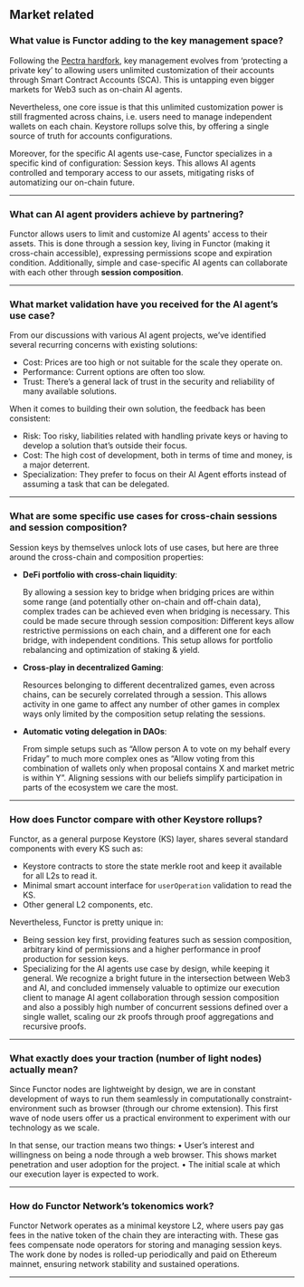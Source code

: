 ## **Market related**

### What value is Functor adding to the key management space?
    
Following the [Pectra hardfork](https://eip.tools/eip/7600), key management evolves from ‘protecting a private key’ to allowing users unlimited customization of their accounts through Smart Contract Accounts (SCA). This is untapping even bigger markets for Web3 such as on-chain AI agents. 

Nevertheless, one core issue is that this unlimited customization power is still fragmented across chains, i.e. users need to manage independent wallets on each chain. Keystore rollups solve this, by offering a single source of truth for accounts configurations. 

Moreover, for the specific AI agents use-case, Functor specializes in a specific kind of configuration: Session keys. This allows AI agents controlled and temporary access to our assets, mitigating risks of automatizing our on-chain future.

---

### What can AI agent providers achieve by partnering?
    
Functor allows users to limit and customize AI agents' access to their assets. This is done through a session key, living in Functor (making it cross-chain accessible), expressing permissions scope and expiration condition. Additionally, simple and case-specific AI agents can collaborate with each other through **session composition**.

---

### What market validation have you received for the AI agent’s use case?
    
From our discussions with various AI agent projects, we’ve identified several recurring concerns with existing solutions:

- Cost: Prices are too high or not suitable for the scale they operate on.
- Performance: Current options are often too slow.
- Trust: There’s a general lack of trust in the security and reliability of many available solutions.

When it comes to building their own solution, the feedback has been consistent:

- Risk: Too risky, liabilities related with handling private keys or having to develop a solution that’s outside their focus.
- Cost: The high cost of development, both in terms of time and money, is a major deterrent.
- Specialization: They prefer to focus on their AI Agent efforts instead of assuming a task that can be delegated.

---

### What are some specific use cases for cross-chain sessions and session composition?
    
Session keys by themselves unlock lots of use cases, but here are three around the cross-chain and composition properties:

- **DeFi portfolio with cross-chain liquidity**:
    
    By allowing a session key to bridge when bridging prices are within some range (and potentially other on-chain and off-chain data), complex trades can be achieved even when bridging is necessary. This could be made secure through session composition: Different keys allow restrictive permissions on each chain, and a different one for each bridge, with independent conditions. This setup allows for portfolio rebalancing and optimization of staking & yield.
    
- **Cross-play in decentralized Gaming**:
    
    Resources belonging to different decentralized games, even across chains, can be securely correlated through a session. This allows activity in one game to affect any number of other games in complex ways only limited by the composition setup relating the sessions. 
    
- **Automatic voting delegation in DAOs**:
    
    From simple setups such as “Allow person A to vote on my behalf every Friday” to much more complex ones as “Allow voting from this combination of wallets only when proposal contains X and market metric is within Y”. Aligning sessions with our beliefs simplify participation in parts of the ecosystem we care the most.

---

### How does Functor compare with other Keystore rollups?
    
Functor, as a general purpose Keystore (KS) layer, shares several standard components with every KS such as:
- Keystore contracts to store the state merkle root and keep it available for all L2s to read it.
- Minimal smart account interface for `userOperation` validation to read the KS.
- Other general L2 components, etc.

Nevertheless, Functor is pretty unique in:

- Being session key first, providing features such as session composition, arbitrary kind of permissions and a higher performance in proof production for session keys.
- Specializing for the AI agents use case by design, while keeping it general. We recognize a bright future in the intersection between Web3 and AI, and concluded immensely valuable to optimize our execution client to manage AI agent collaboration through session composition and also a possibly high number of concurrent sessions defined over a single wallet, scaling our zk proofs through proof aggregations and recursive proofs.

---

### What exactly does your traction (number of light nodes) actually mean?
    
Since Functor nodes are lightweight by design, we are in constant development of ways to run them seamlessly in computationally constraint-environment such as browser (through our chrome extension). This first wave of node users offer us a practical environment to experiment with our technology as we scale. 

In that sense, our traction means two things:
• User’s interest and willingness on being a node through a web browser. This shows market penetration and user adoption for the project.
• The initial scale at which our execution layer is expected to work.

---

### How do Functor Network’s tokenomics work?
    
Functor Network operates as a minimal keystore L2, where users pay gas fees in the native token of the chain they are interacting with. These gas fees compensate node operators for storing and managing session keys. The work done by nodes is rolled-up periodically and paid on Ethereum mainnet, ensuring network stability and sustained operations.

---

